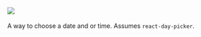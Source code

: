## ![](https://img.shields.io/badge/-draft-red.svg?style=flat-square)
A way to choose a date and or time. Assumes `react-day-picker`.
